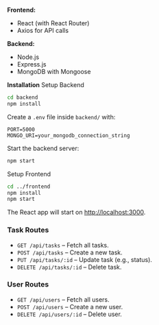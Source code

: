 **Frontend:**
- React (with React Router)
- Axios for API calls

**Backend:**
- Node.js
- Express.js
- MongoDB with Mongoose

**Installation**
Setup Backend
```bash
cd backend
npm install
```
Create a `.env` file inside `backend/` with:
```
PORT=5000
MONGO_URI=your_mongodb_connection_string
```
Start the backend server:
```bash
npm start
```

Setup Frontend
```bash
cd ../frontend
npm install
npm start
```
The React app will start on [http://localhost:3000](http://localhost:3000).

### Task Routes
- `GET /api/tasks` – Fetch all tasks.
- `POST /api/tasks` – Create a new task.
- `PUT /api/tasks/:id` – Update task (e.g., status).
- `DELETE /api/tasks/:id` – Delete task.

### User Routes
- `GET /api/users` – Fetch all users.
- `POST /api/users` – Create a new user.
- `DELETE /api/users/:id` – Delete user.
